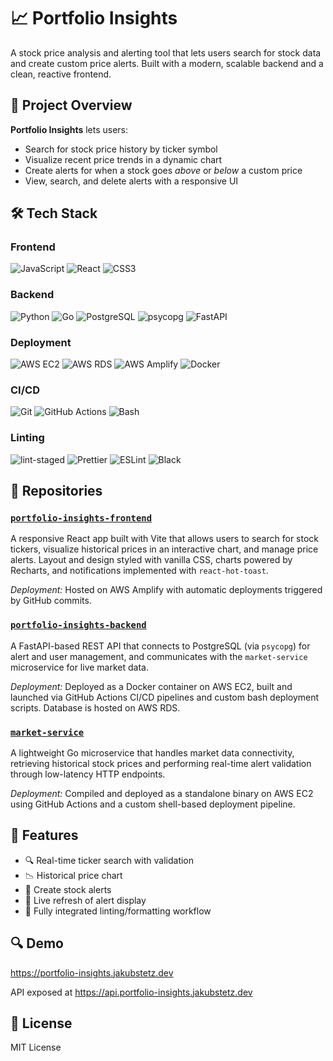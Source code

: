 # 📈 Portfolio Insights
A stock price analysis and alerting tool that lets users search for stock data and create custom price alerts. Built with a modern, scalable backend and a clean, reactive frontend.

## 🧠 Project Overview

**Portfolio Insights** lets users:

- Search for stock price history by ticker symbol
- Visualize recent price trends in a dynamic chart
- Create alerts for when a stock goes _above_ or _below_ a custom price
- View, search, and delete alerts with a responsive UI

## 🛠️ Tech Stack

### Frontend
![JavaScript](https://img.shields.io/badge/JavaScript-F7DF1E?style=for-the-badge&logo=javascript&logoColor=black)
![React](https://img.shields.io/badge/React-20232A?style=for-the-badge&logo=react&logoColor=61DAFB)
![CSS3](https://img.shields.io/badge/CSS3-1572B6?style=for-the-badge&logo=css&logoColor=white)

### Backend

![Python](https://img.shields.io/badge/Python-2B5B84?style=for-the-badge&logo=python&logoColor=FFD845)
![Go](https://img.shields.io/badge/Go-1B2A33?style=for-the-badge&logo=go&logoColor=00ADD8)
![PostgreSQL](https://img.shields.io/badge/PostgreSQL-2B5B84?style=for-the-badge&logo=postgresql&logoColor=white)
![psycopg](https://img.shields.io/badge/psycopg-2C5E83?style=for-the-badge&logo=postgresql&logoColor=white)
![FastAPI](https://img.shields.io/badge/FastAPI-009688?style=for-the-badge&logo=fastapi&logoColor=white)


### Deployment

![AWS EC2](https://img.shields.io/badge/AWS%20EC2-FF9900?style=for-the-badge&logo=amazon-ec2&logoColor=white)
![AWS RDS](https://img.shields.io/badge/AWS%20RDS-527FFF?style=for-the-badge&logo=amazon-rds&logoColor=white)
![AWS Amplify](https://img.shields.io/badge/AWS%20Amplify-FF6144?style=for-the-badge&logo=aws-amplify&logoColor=white)
![Docker](https://img.shields.io/badge/Docker-0db7ed?style=for-the-badge&logo=docker&logoColor=white)

### CI/CD

![Git](https://img.shields.io/badge/Git-F05032?style=for-the-badge&logo=git&logoColor=white)
![GitHub Actions](https://img.shields.io/badge/GitHub_Actions-1A1F2B?style=for-the-badge&logo=github-actions&logoColor=2088FF)
![Bash](https://img.shields.io/badge/Bash-1A1F2B?style=for-the-badge&logo=gnu-bash&logoColor=white)

### Linting
![lint-staged](https://img.shields.io/badge/lint--staged-1A1F2B?style=for-the-badge)
![Prettier](https://img.shields.io/badge/Prettier-1A1F2B?style=for-the-badge&logo=prettier&logoColor=F7B93E)
![ESLint](https://img.shields.io/badge/ESLint-1A1F2B?style=for-the-badge&logo=eslint&logoColor=4B32C3)
![Black](https://img.shields.io/badge/Black-1A1F2B?style=for-the-badge&logo=python&logoColor=white)


## 📂 Repositories

### [`portfolio-insights-frontend`](https://github.com/portfolio-insights/portfolio-insights-frontend)
A responsive React app built with Vite that allows users to search for stock tickers, visualize historical prices in an interactive chart, and manage price alerts. Layout and design styled with vanilla CSS, charts powered by Recharts, and notifications implemented with `react-hot-toast`.

_Deployment:_ Hosted on AWS Amplify with automatic deployments triggered by GitHub commits.

### [`portfolio-insights-backend`](https://github.com/portfolio-insights/portfolio-insights-backend)
A FastAPI-based REST API that connects to PostgreSQL (via `psycopg`) for alert and user management, and communicates with the `market-service` microservice for live market data.

_Deployment:_ Deployed as a Docker container on AWS EC2, built and launched via GitHub Actions CI/CD pipelines and custom bash deployment scripts. Database is hosted on AWS RDS.

### [`market-service`](https://github.com/portfolio-insights/market-service)
A lightweight Go microservice that handles market data connectivity, retrieving historical stock prices and performing real-time alert validation through low-latency HTTP endpoints.

_Deployment:_ Compiled and deployed as a standalone binary on AWS EC2 using GitHub Actions and a custom shell-based deployment pipeline.

## 🚀 Features

- 🔍 Real-time ticker search with validation
- 📉 Historical price chart
- 🔔 Create stock alerts
- 🔄 Live refresh of alert display
- 🧼 Fully integrated linting/formatting workflow

## 🔍 Demo

https://portfolio-insights.jakubstetz.dev

API exposed at https://api.portfolio-insights.jakubstetz.dev

## 📄 License

MIT License
